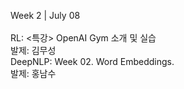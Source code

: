 Week 2 | July 08 <br>
<br>
RL: <특강> OpenAI Gym 소개 및 실습 <br>
발제: 김무성 <br>
DeepNLP: Week 02. Word Embeddings. <br>
발제: 홍남수 <br>
